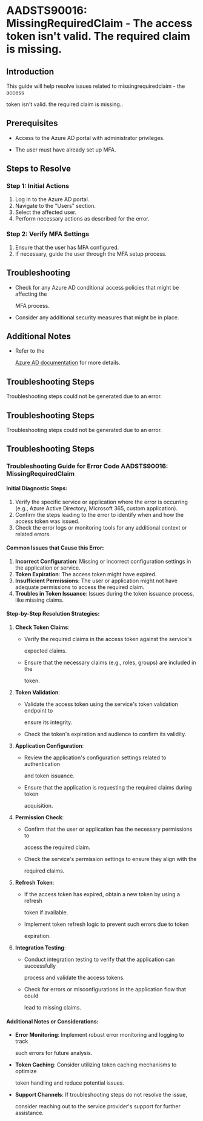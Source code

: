 # AADSTS90016: MissingRequiredClaim - The access token isn't valid. The required claim is missing.


## Introduction

This guide will help resolve issues related to missingrequiredclaim - the access

token isn't valid. the required claim is missing..


## Prerequisites


* Access to the Azure AD portal with administrator privileges.

* The user must have already set up MFA.


## Steps to Resolve


### Step 1: Initial Actions

1. Log in to the Azure AD portal.
2. Navigate to the "Users" section.
3. Select the affected user.
4. Perform necessary actions as described for the error.


### Step 2: Verify MFA Settings

1. Ensure that the user has MFA configured.
2. If necessary, guide the user through the MFA setup process.


## Troubleshooting


* Check for any Azure AD conditional access policies that might be affecting the

  MFA process.

* Consider any additional security measures that might be in place.


## Additional Notes


* Refer to the

  [Azure AD 
documentation](https://learn.microsoft.com/en-us/azure/active-directory/)
  for more details.


## Troubleshooting Steps

Troubleshooting steps could not be generated due to an error.


## Troubleshooting Steps

Troubleshooting steps could not be generated due to an error.


## Troubleshooting Steps


### Troubleshooting Guide for Error Code AADSTS90016: MissingRequiredClaim


#### Initial Diagnostic Steps:

1. Verify the specific service or application where the error is occurring
   (e.g., Azure Active Directory, Microsoft 365, custom application).
2. Confirm the steps leading to the error to identify when and how the access
   token was issued.
3. Check the error logs or monitoring tools for any additional context or
   related errors.


#### Common Issues that Cause this Error:

1. **Incorrect Configuration**: Missing or incorrect configuration settings in
   the application or service.
2. **Token Expiration**: The access token might have expired.
3. **Insufficient Permissions**: The user or application might not have adequate
   permissions to access the required claim.
4. **Troubles in Token Issuance**: Issues during the token issuance process,
   like missing claims.


#### Step-by-Step Resolution Strategies:

1. **Check Token Claims**:

   * Verify the required claims in the access token against the service's

     expected claims.
   * Ensure that the necessary claims (e.g., roles, groups) are included in the

     token.

2. **Token Validation**:

   * Validate the access token using the service's token validation endpoint to

     ensure its integrity.
   * Check the token's expiration and audience to confirm its validity.

3. **Application Configuration**:

   * Review the application's configuration settings related to authentication

     and token issuance.
   * Ensure that the application is requesting the required claims during token

     acquisition.

4. **Permission Check**:

   * Confirm that the user or application has the necessary permissions to

     access the required claim.
   * Check the service's permission settings to ensure they align with the

     required claims.

5. **Refresh Token**:

   * If the access token has expired, obtain a new token by using a refresh

     token if available.
   * Implement token refresh logic to prevent such errors due to token

     expiration.

6. **Integration Testing**:
   * Conduct integration testing to verify that the application can successfully

     process and validate the access tokens.
   * Check for errors or misconfigurations in the application flow that could

     lead to missing claims.


#### Additional Notes or Considerations:


* **Error Monitoring**: Implement robust error monitoring and logging to track

  such errors for future analysis.

* **Token Caching**: Consider utilizing token caching mechanisms to optimize

  token handling and reduce potential issues.

* **Support Channels**: If troubleshooting steps do not resolve the issue,

  consider reaching out to the service provider's support for further
  assistance.